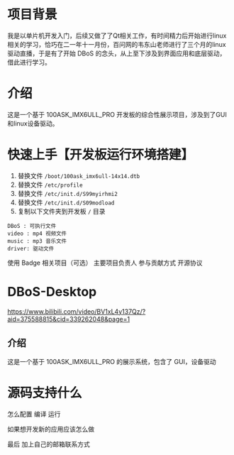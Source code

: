 # 项目背景
我是以单片机开发入门，后续又做了了Qt相关工作，有时间精力后开始进行linux相关的学习，恰巧在二一年十一月份，百问网的韦东山老师进行了三个月的linux驱动直播，于是有了开始 DBoS 的念头，从上至下涉及到界面应用和底层驱动，借此进行学习。

# 介绍
这是一个基于 100ASK_IMX6ULL_PRO 开发板的综合性展示项目，涉及到了GUI和linux设备驱动。


# 快速上手【开发板运行环境搭建】

1. 替换文件 `/boot/100ask_imx6ull-14x14.dtb`
2. 替换文件 `/etc/profile`
3. 替换文件 `/etc/init.d/S99myirhmi2`
4. 替换文件 `/etc/init.d/S09modload`
5. 复制以下文件夹到开发板 `/` 目录
```
DBoS : 可执行文件
video : mp4 视频文件
music : mp3 音乐文件
driver: 驱动文件
```

使用
Badge
相关项目（可选）
主要项目负责人
参与贡献方式
开源协议


# DBoS-Desktop


https://www.bilibili.com/video/BV1xL4y137Qz/?aid=375588815&cid=339262048&page=1


## 介绍

这是一个基于 100ASK_IMX6ULL_PRO 的展示系统，包含了 GUI，设备驱动







# 源码支持什么







怎么配置 编译 运行



如果想开发新的应用应该怎么做 



 最后 加上自己的邮箱联系方式
 

